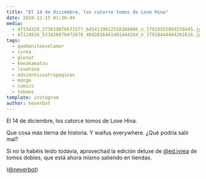 ```yaml
---
title: "El 14 de diciembre, los catorce tomos de Love Hina"
date: 2018-12-15 01:36:44
media: 
  - 47154324_273619876671577_6454119812518368606_n_17918555869258445.jpg
  - 47114816_533426670472670_4842816461401444344_n_17918444404261616.jpg
tags: 
  - quebonitoeselamor
  - ivrea
  - glenat
  - kenakamatsu
  - lovehina
  - advienticuatropaginas
  - manga
  - comics
  - tebeos
template: instagram
author: neverbot
---
```


El 14 de diciembre, los catorce tomos de Love Hina.

Que cosa más tierna de historia. Y waifus everywhere. ¿Qué podría salir mal?

Si no la habéis leído todavía, aprovechad la edición deluxe de [@ed.ivrea](https://instagram.com/ed.ivrea) de tomos dobles, que está ahora mismo saliendo en tiendas.

([@neverbot](https://instagram.com/neverbot))
